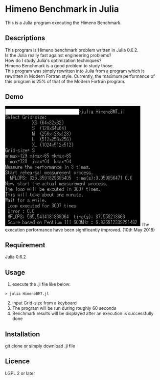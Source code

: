 # Himeno Benchmark in Julia

This is a Julia program executing the Himeno Benchmark.

## Descriptions

This program is Himeno benchmark problem written in Julia 0.6.2.  
Is the Julia really fast against engineering problems?  
How do I study Julia's optimization techniques?  
Himeno Benchmark is a good problem to study those.  
This program was simply rewritten into Julia from [a program](https://github.com/degawa/Himeno-Benchmark-in-Modern-Fortran) which is rewritten in Modern Fortran style. Currently, the maximum performance of this program is 25% of that of the Modern Fortran program.  

## Demo
![Demo](./demo.png)
The execution performance have been significantly improved. (10th May 2018)

## Requirement
Julia 0.6.2

## Usage

1. execute the .jl file like below:
```console
> julia HimenoBMT.jl
```
2. input Grid-size from a keyboard
3. The program will be run during roughly 60 seconds
4. Benchmark results will be displayed after an execution is successfully done

## Installation
git clone or simply download .jl file

## Licence
LGPL 2 or later